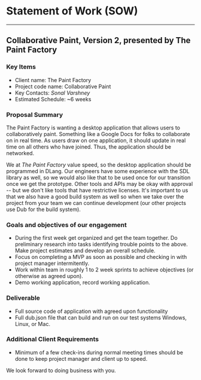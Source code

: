 # Statement of Work (SOW)

<hr>

## Collaborative Paint, Version 2, presented by The Paint Factory


### Key Items

* Client name: The Paint Factory
* Project code name: Collaborative Paint
* Key Contacts: *Sonal Varshney*
* Estimated Schedule: ~6 weeks

### Proposal Summary

The Paint Factory is wanting a desktop application that allows users to collaboratively paint. Something like a Google Docs for folks to collaborate on in real time. As users draw on one application, it should update in real time on all others who have joined. Thus, the application should be networked.

We at *The Paint Factory* value speed, so the desktop application should be programmed in DLang. Our engineers have some experience with the SDL library as well, so we would also like that to be used once for our transition once we get the prototype. Other tools and APIs may be okay with approval -- but we don't like tools that have restrictive licenses. It's important to us that we also have a good build system as well so when we take over the project from your team we can continue development (our other projects use Dub for the build system).

### Goals and objectives of our engagement

- During the first week get organized and get the team together. Do preliminary research into tasks identifying trouble points to the above. Make project estimates and develop an overall schedule.
- Focus on completing a MVP as soon as possible and checking in with project manager intermitently.
- Work within team in roughly 1 to 2 week sprints to achieve objectives (or otherwise as agreed upon).
- Demo working application, record working application.

### Deliverable

- Full source code of application with agreed upon functionality
- Full dub.json file that can build and run on our test systems Windows, Linux, or Mac.

### Additional Client Requirements

- Minimum of a few check-ins during normal meeting times should be done to keep project manager and client up to speed.

We look forward to doing business with you.

